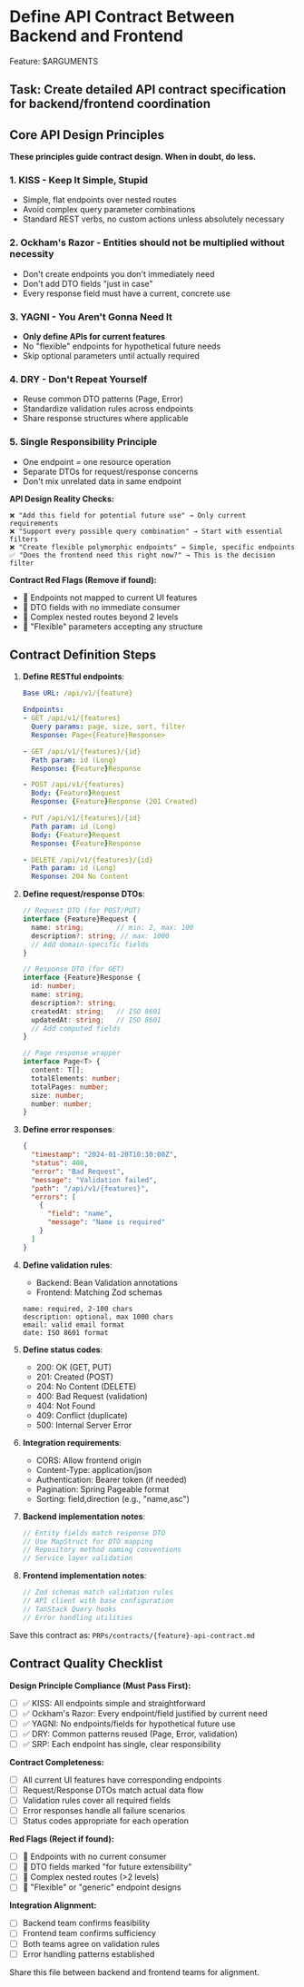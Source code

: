 # Define API Contract Between Backend and Frontend

Feature: $ARGUMENTS

## Task: Create detailed API contract specification for backend/frontend coordination

## Core API Design Principles

**These principles guide contract design. When in doubt, do less.**

### 1. KISS - Keep It Simple, Stupid

- Simple, flat endpoints over nested routes
- Avoid complex query parameter combinations
- Standard REST verbs, no custom actions unless absolutely necessary

### 2. Ockham's Razor - Entities should not be multiplied without necessity

- Don't create endpoints you don't immediately need
- Don't add DTO fields "just in case"
- Every response field must have a current, concrete use

### 3. YAGNI - You Aren't Gonna Need It

- **Only define APIs for current features**
- No "flexible" endpoints for hypothetical future needs
- Skip optional parameters until actually required

### 4. DRY - Don't Repeat Yourself

- Reuse common DTO patterns (Page, Error)
- Standardize validation rules across endpoints
- Share response structures where applicable

### 5. Single Responsibility Principle

- One endpoint = one resource operation
- Separate DTOs for request/response concerns
- Don't mix unrelated data in same endpoint

**API Design Reality Checks:**

```
❌ "Add this field for potential future use" → Only current requirements
❌ "Support every possible query combination" → Start with essential filters
❌ "Create flexible polymorphic endpoints" → Simple, specific endpoints
✅ "Does the frontend need this right now?" → This is the decision filter
```

**Contract Red Flags (Remove if found):**
- 🚫 Endpoints not mapped to current UI features
- 🚫 DTO fields with no immediate consumer
- 🚫 Complex nested routes beyond 2 levels
- 🚫 "Flexible" parameters accepting any structure

## Contract Definition Steps

1. **Define RESTful endpoints**:

   ```yaml
   Base URL: /api/v1/{feature}

   Endpoints:
   - GET /api/v1/{features}
     Query params: page, size, sort, filter
     Response: Page<{Feature}Response>

   - GET /api/v1/{features}/{id}
     Path param: id (Long)
     Response: {Feature}Response

   - POST /api/v1/{features}
     Body: {Feature}Request
     Response: {Feature}Response (201 Created)

   - PUT /api/v1/{features}/{id}
     Path param: id (Long)
     Body: {Feature}Request
     Response: {Feature}Response

   - DELETE /api/v1/{features}/{id}
     Path param: id (Long)
     Response: 204 No Content
   ```

2. **Define request/response DTOs**:

   ```typescript
   // Request DTO (for POST/PUT)
   interface {Feature}Request {
     name: string;        // min: 2, max: 100
     description?: string; // max: 1000
     // Add domain-specific fields
   }

   // Response DTO (for GET)
   interface {Feature}Response {
     id: number;
     name: string;
     description?: string;
     createdAt: string;   // ISO 8601
     updatedAt: string;   // ISO 8601
     // Add computed fields
   }

   // Page response wrapper
   interface Page<T> {
     content: T[];
     totalElements: number;
     totalPages: number;
     size: number;
     number: number;
   }
   ```

3. **Define error responses**:

   ```json
   {
     "timestamp": "2024-01-20T10:30:00Z",
     "status": 400,
     "error": "Bad Request",
     "message": "Validation failed",
     "path": "/api/v1/{features}",
     "errors": [
       {
         "field": "name",
         "message": "Name is required"
       }
     ]
   }
   ```

4. **Define validation rules**:
   - Backend: Bean Validation annotations
   - Frontend: Matching Zod schemas

   ```
   name: required, 2-100 chars
   description: optional, max 1000 chars
   email: valid email format
   date: ISO 8601 format
   ```

5. **Define status codes**:
   - 200: OK (GET, PUT)
   - 201: Created (POST)
   - 204: No Content (DELETE)
   - 400: Bad Request (validation)
   - 404: Not Found
   - 409: Conflict (duplicate)
   - 500: Internal Server Error

6. **Integration requirements**:
   - CORS: Allow frontend origin
   - Content-Type: application/json
   - Authentication: Bearer token (if needed)
   - Pagination: Spring Pageable format
   - Sorting: field,direction (e.g., "name,asc")

7. **Backend implementation notes**:

   ```java
   // Entity fields match response DTO
   // Use MapStruct for DTO mapping
   // Repository method naming conventions
   // Service layer validation
   ```

8. **Frontend implementation notes**:
   ```typescript
   // Zod schemas match validation rules
   // API client with base configuration
   // TanStack Query hooks
   // Error handling utilities
   ```

Save this contract as: `PRPs/contracts/{feature}-api-contract.md`

## Contract Quality Checklist

**Design Principle Compliance (Must Pass First):**
- [ ] ✅ KISS: All endpoints simple and straightforward
- [ ] ✅ Ockham's Razor: Every endpoint/field justified by current need
- [ ] ✅ YAGNI: No endpoints/fields for hypothetical future use
- [ ] ✅ DRY: Common patterns reused (Page, Error, validation)
- [ ] ✅ SRP: Each endpoint has single, clear responsibility

**Contract Completeness:**
- [ ] All current UI features have corresponding endpoints
- [ ] Request/Response DTOs match actual data flow
- [ ] Validation rules cover all required fields
- [ ] Error responses handle all failure scenarios
- [ ] Status codes appropriate for each operation

**Red Flags (Reject if found):**
- [ ] 🚫 Endpoints with no current consumer
- [ ] 🚫 DTO fields marked "for future extensibility"
- [ ] 🚫 Complex nested routes (>2 levels)
- [ ] 🚫 "Flexible" or "generic" endpoint designs

**Integration Alignment:**
- [ ] Backend team confirms feasibility
- [ ] Frontend team confirms sufficiency
- [ ] Both teams agree on validation rules
- [ ] Error handling patterns established

Share this file between backend and frontend teams for alignment.

